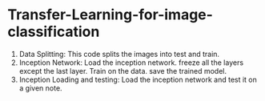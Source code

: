 # Transfer-Learning-for-image-classification

1) Data Splitting: This code splits the images into test and train.
2) Inception Network: Load the inception network. freeze all the layers except the last layer. Train on the data. save the trained model.
3) Inception Loading and testing: Load the inception network and test it on a given note.

